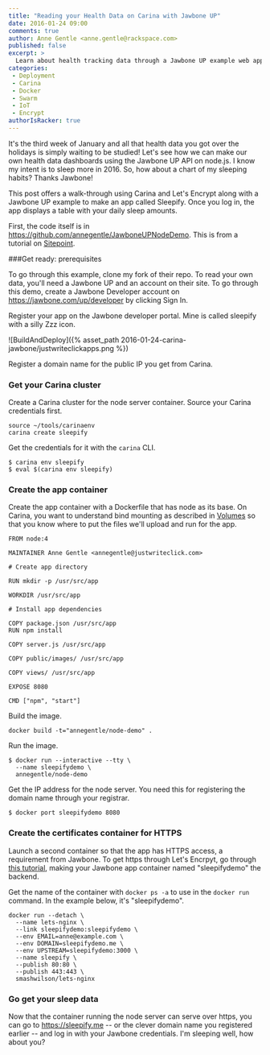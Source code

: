 ```yaml
---
title: "Reading your Health Data on Carina with Jawbone UP"
date: 2016-01-24 09:00
comments: true
author: Anne Gentle <anne.gentle@rackspace.com>
published: false
excerpt: >
  Learn about health tracking data through a Jawbone UP example web application,  then build and deploy that application to HTTPS on Carina using Let's Encrypt.
categories:
 - Deployment
 - Carina
 - Docker
 - Swarm
 - IoT
 - Encrypt
authorIsRacker: true
---
```



It's the third week of January and all that health data you got over the holidays is simply waiting to be studied! Let's see how we can make our own health data dashboards using the Jawbone UP API on node.js. I know my intent is to sleep more in 2016. So, how about a chart of my sleeping habits? Thanks Jawbone!

This post offers a walk-through using Carina and Let's Encrypt along with a Jawbone UP example to make an app called Sleepify. Once you log in, the app displays a table with your daily sleep amounts.

First, the code itself is in https://github.com/annegentle/JawboneUPNodeDemo. This is from a tutorial on [Sitepoint](http://www.sitepoint.com/connecting-jawbone-up-api-node-js/).

###Get ready: prerequisites

To go through this example, clone my fork of their repo. To read your own data, you'll need a Jawbone UP and an account on their site. To go through this demo, create a Jawbone Developer account on https://jawbone.com/up/developer by clicking Sign In.

Register your app on the Jawbone developer portal. Mine is called sleepify with a silly Zzz icon.

![BuildAndDeploy]({% asset_path 2016-01-24-carina-jawbone/justwriteclickapps.png %})

Register a domain name for the public IP you get from Carina.

### Get your Carina cluster

Create a Carina cluster for the node server container. Source your Carina credentials first.

```
source ~/tools/carinaenv
carina create sleepify
```

Get the credentials for it with the `carina` CLI.

```
$ carina env sleepify
$ eval $(carina env sleepify)
```


### Create the app container

Create the app container with a Dockerfile that has node as its base. On Carina, you want to understand bind mounting as described in [Volumes](https://getcarina.com/docs/concepts/docker-swarm-carina/#volumes) so
that you know where to put the files we'll upload and run for the app.

```
FROM node:4

MAINTAINER Anne Gentle <annegentle@justwriteclick.com>

# Create app directory

RUN mkdir -p /usr/src/app

WORKDIR /usr/src/app

# Install app dependencies

COPY package.json /usr/src/app
RUN npm install

COPY server.js /usr/src/app

COPY public/images/ /usr/src/app

COPY views/ /usr/src/app

EXPOSE 8080

CMD ["npm", "start"]

```

Build the image. 

```
docker build -t="annegentle/node-demo" .
```

Run the image.

```
$ docker run --interactive --tty \
  --name sleepifydemo \
  annegentle/node-demo
```


Get the IP address for the node server. You need this for registering the domain name through your registrar. 

```
$ docker port sleepifydemo 8080 
```

### Create the certificates container for HTTPS

Launch a second container so that the app has HTTPS access, a requirement from Jawbone. To get https through Let's Encrpyt, go through [this tutorial](https://getcarina.com/blog/push-button-lets-encrypt/), making your Jawbone app container named "sleepifydemo" the backend.

Get the name of the container with `docker ps -a` to use in the `docker run` command. In the example below, it's "sleepifydemo".

```
docker run --detach \
  --name lets-nginx \
  --link sleepifydemo:sleepifydemo \
  --env EMAIL=anne@example.com \
  --env DOMAIN=sleepifydemo.me \
  --env UPSTREAM=sleepifydemo:3000 \
  --name sleepify \
  --publish 80:80 \
  --publish 443:443 \
  smashwilson/lets-nginx
```

### Go get your sleep data

Now that the container running the node server can serve over https, you can go to https://sleepify.me -- or the clever domain name you registered earlier -- and log in with your Jawbone credentials. I'm sleeping well, how about you?
